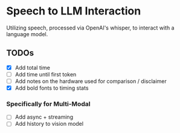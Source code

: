 # Speech to LLM Interaction

Utilizing speech, processed via OpenAI's whisper, to interact with a language
model.

## TODOs

- [x] Add total time 
- [ ] Add time until first token 
- [ ] Add notes on the hardware used for comparison / disclaimer 
- [x] Add bold fonts to timing stats

### Specifically for Multi-Modal

- [ ] Add async + streaming
- [ ] Add history to vision model
